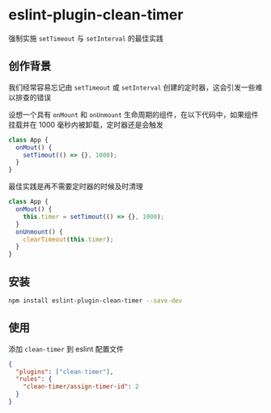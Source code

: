 # eslint-plugin-clean-timer

强制实施 `setTimeout` 与 `setInterval` 的最佳实践

## 创作背景

我们经常容易忘记由 `setTimeout` 或 `setInterval` 创建的定时器，这会引发一些难以排查的错误

设想一个具有 `onMount` 和 `onUnmount` 生命周期的组件，在以下代码中，如果组件挂载并在 1000 毫秒内被卸载，定时器还是会触发

```js
class App {
  onMout() {
    setTimout(() => {}, 1000);
  }
}
```

最佳实践是再不需要定时器的时候及时清理

```js
class App {
  onMout() {
    this.timer = setTimout(() => {}, 1000);
  }
  onUnmount() {
    clearTimeout(this.timer);
  }
}
```

## 安装

```bash
npm install eslint-plugin-clean-timer --save-dev
```

## 使用

添加 `clean-timer` 到 eslint 配置文件

```json
{
  "plugins": ["clean-timer"],
  "rules": {
    "clean-timer/assign-timer-id": 2
  }
}
```
